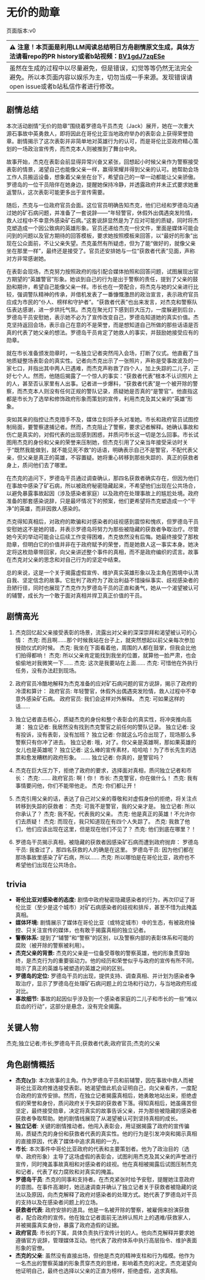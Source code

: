 # 无价的勋章
页面版本:v0
 

| :warning: 注意！本页面是利用LLM阅读总结明日方舟剧情原文生成，具体方法请看repo的PR history或者b站视频：[BV1gdJ7zqESe](https://www.bilibili.com/video/BV1gdJ7zqESe/)         |
|:----------------------------|
| 虽然在生成的过程中以尽量避免，但是错误，幻觉等等仍然无法完全避免。所以本页面内容以娱乐为主，切勿当成一手来源。发现错误请open issue或者b站私信作者进行修改。|



## 剧情总结
本次活动剧情“无价的勋章”围绕着罗德岛干员杰克（Jack）展开，她在一次重大源石事故中英勇救人，即将因此在哥伦比亚当地政府举办的表彰会上获得荣誉勋章。剧情揭示了这次表彰并非简单地对英雄行为的认可，而是哥伦比亚政府精心策划的一场政治宣传秀，而杰克本人则被推到了舞台中央。

故事开始，杰克在表彰会前显得异常兴奋又紧张，回想起小时候父亲作为警察接受表彰的情景，渴望自己也能像父亲一样，赢得荣耀并得到父亲的认可。她帮助会场工作人员搬运设备，想象着父亲坐在台下，希望自己的一举一动都能让父亲骄傲。罗德岛的一位干员陪伴在她身边，提醒她保持冷静，并透露政府并未正式要求她重返警队，这次表彰可能更多出于宣传需要。

随后，杰克与一位政府官员会面。这位官员明确告知杰克，他们已经和罗德岛沟通过她的矿石病问题，并准备了一套说辞——“年轻警官，休假外出偶遇突发险情，救人过程中不幸意外感染矿石病。”这套说辞显然是为了应对可能的质疑，同时将杰克塑造成一个因公致病的英雄形象。官员还递给杰克一份文件，里面是媒体可能会问到的问题以及官方期待的回答模板，要求她按照模板来回答，以“最好的形象”出现在公众面前，不让父亲失望。杰克虽然有所疑虑，但为了能“做好的，就像父亲坐在那里一样”，最终还是接受了。官员还安排她与一位“获救者代表”见面，声称对方非常感谢她。

在表彰会现场，杰克努力按照政府的指引配合媒体拍照和回答问题，试图展现出官方期望的“英雄警官”形象。她谈到自己的行为是出于警察的责任，提到了父亲的鼓励和期许，希望自己能像父亲一样。市长也在一旁配合，将杰克与她的父亲进行比较，强调警队精神的传承，并借机发表了一番慷慨激昂的政治宣言，表示政府官员应成为市民的“仆人、榜样和守护者”。“获救者代表”也出来发言，对杰克和警察队伍表达感谢，进一步烘托气氛。杰克在聚光灯下感到巨大压力，一度躲避到后台，罗德岛干员安慰她，表示她不必为了宣传改变自己，罗德岛知道她的真实价值。杰克坚持返回会场，表示自己在意的不是荣誉，而是想知道自己所做的那些话语是否真的代表了她父亲的想法。罗德岛干员肯定了她救人的事实，并鼓励她接受应有的勋章。

就在市长准备颁发勋章时，一名独立记者突然闯入会场，打断了仪式。他直截了当地质疑整场表彰会的真实性。记者向杰克出示了一张照片，声称是受事故波及的一家七口，并指出其中两人已遇难，而杰克声称救了四个人，加上失踪的二儿子，正好七个人。然而，他随后揭露了一个惊人的事实：“获救者代表”根本不认识照片上的人，甚至否认家里有人出事。记者进一步爆料，“获救者代表”是一个被开除的警察，而杰克本人则没有任何正规的警队记录，质疑她是否真的“是警官”。他直指这都是市长为了选举和修饰政府形象而策划的宣传，利用杰克及其父亲的“英雄”形象。

突如其来的指控让杰克措手不及，媒体立刻将矛头对准她。市长和政府官员试图控制局面，要警察逮捕记者。然而，杰克阻止了警察，要求记者解释。她确认事故和伤亡是真实的，对假代表的出现感到困惑，并质问市长这一切是怎么回事。市长试图用杰克的身份和父亲的荣誉来压制她，但杰克引用了父亲当年接受采访时关于“既然我能做到，就不能见死不救”的话语，明确表示自己不是警官，不配代表父亲，但父亲是真正的英雄，不容置疑。她将重心转移到那些失踪的、真正的获救者身上，质问他们去了哪里。

在杰克的追问下，罗德岛干员通过调查确认，那四名获救者确实存在，但因为他们在事故中感染了矿石病，所以被政府秘密隐藏起来，不希望他们出现在公共场合，以避免暴露事故起因（涉及感染者家庭）以及政府在处理事故上的尴尬处境。政府准备的那套感染说辞，只是最坏情况下的预案，他们更希望将杰克塑造成一个“干净”的英雄，而非因救人感染的。

杰克得知真相后，对政府的欺骗和对感染者的歧视感到震惊和愧疚，但罗德岛干员安慰她这不是她的错，并表示罗德岛将努力为那些被隐藏的获救者争取治疗。尽管她今天的举动可能会让后续工作变得困难，杰克依然没有后悔。她最终接受了那枚勋章，但明白它的价值并非在于政府赋予的荣誉，而是她救人这一事实本身。她决定将这枚勋章带回家，向父亲讲述整个事件的真相，而不是政府编织的谎言。故事在杰克对父亲的思念和对自己行为的坚定中结束。

总的来说，这是一个关于揭露虚假宣传、维护真实英雄形象以及主角在困境中认清自我、坚定信念的故事。它批判了政府为了政治利益不惜操纵事实、歧视感染者的丑陋行径，同时也展现了杰克作为罗德岛干员的正直和勇气，她从一个渴望被认可的辅警，成长为一个敢于面对真相并捍卫真正价值的干员。
## 剧情高光
1.  杰克回忆起父亲接受表彰的场景，流露出对父亲的深深崇拜和渴望被认可的心情：
    杰克: 而且啊......那个时候我站在台子上，就突然想起以前父亲每次参加授勋仪式的时候。
    杰克: 我坐在下面看着他，周围的人都在鼓掌，但我会比他们拍得都响！
    杰克: 所以父亲肯定能找到我坐的位置，就算他一脸严肃，也会偷偷地对我微笑一下......
    杰克: 这次是我要站在上面......
    杰克: 可惜他在外执行任务，没有办法赶到现场。

2.  政府官员冷酷地解释为杰克准备的应对矿石病问题的官方说辞，揭示了政府的冷漠和算计：
    政府官员: 年轻警官，休假外出偶遇突发险情，救人过程中不幸意外感染矿石病。
    政府官员: 我们会这样对外解释。
    杰克: 可如果这样的话......

3.  独立记者直击核心，质疑杰克的身份和整个表彰会的真实性，将冲突推向高潮：
    独立记者: 我居然没有找到杰克警官之前任何的警队记录。
    独立记者: 没有投诉，没有表彰，没有加班？
    独立记者: 你就这么巧合出现了，现场那么多警察只有你冲了进去。
    独立记者: 哦，对了。你父亲是英雄啊，那如果英雄的女儿也是英雄呢？
    独立记者: 这么棒的宣传素材，哈哈哈！为了市长先生的选票和愈发糟糕的政府形象。
    ......
    独立记者: 你真的，是警官吗？

4.  杰克在巨大压力下，拒绝了政府的要求，选择面对真相，质问独立记者和市长：
    杰克: ......
    政府官员: 啊！你！
    市长: 杰克警官，你在做什么！
    杰克: 我有事情要问他，你们不能带他走。
    杰克: 你们都让开！

5.  杰克引用父亲的话，表达了自己对父亲的尊敬和对虚假身份的拒绝，将关注点转移到失踪的获救者：
    杰克: 可我不是警官，我的父亲才是。
    独立记者: 所以你承认了？
    杰克: 我不配，代表我的父亲。
    杰克: 他是真正的英雄！不允许你们去质疑！
    杰克: 而现在，我只知道现在有四个人失踪了。
    杰克: 我救了他们，他们应该出现在这里，但是现在他们不见了？
    杰克: 他们到底在哪里？！

6.  罗德岛干员揭示真相，被隐藏的获救者因感染矿石病而遭到政府抛弃：
    罗德岛干员: 我查过了，那四名获救的人的确是在这里。
    罗德岛干员: 因为他们都在那场事故里感染了矿石病，所以......
    杰克: 所以哪怕是在哥伦比亚，政府也不希望他们出现在公共场合。
## trivia
*   **哥伦比亚对感染者的态度:** 剧情中政府秘密隐藏感染者的行为，再次印证了哥伦比亚（至少是这个城市）对矿石病感染者的歧视和排斥，甚至不惜为此掩盖真相。
*   **媒体环境:** 剧情展示了媒体在哥伦比亚（或特定城市）中的生态，有被政府操控、只关注宣传的媒体，也有敢于揭露真相的独立记者。
*   **警察体系:** 提到了“辅警”和“警察”的区别，以及警察内部的表彰体系和可能的腐败（被开除的警察被利用）。
*   **杰克父亲的背景:** 杰克的父亲是一位备受尊敬的警察英雄，他的形象贯穿始终，是杰克行为的重要驱动力。他的经历和荣誉似乎与政府的宣传有所不同，暗示了真正的英雄与被塑造的英雄之间的区别。
*   **罗德岛的定位:** 罗德岛干员的出现，提供支持、调查真相、并计划为感染者争取治疗，显示了罗德岛在处理矿石病问题上的立场和行动力，与当地政府形成对比。
*   **事故细节:** 事故的起因似乎涉及到一个感染者家庭的二儿子和市长的一些“难以启齿的行动”，这部分是悬念，没有完全揭露。
## 关键人物
杰克;独立记者;市长;罗德岛干员;获救者代表;政府官员;杰克的父亲
## 角色剧情概括
-   **杰克([v1](../chars/char_347_jaksel.md))**: 本次故事的主角。作为罗德岛干员和前辅警，因在事故中救人而被哥伦比亚政府推选接受表彰。她渴望借此机会证明自己，向父亲看齐，一度配合政府的宣传安排。然而，在独立记者揭露真相后，她勇敢地站出来，拒绝虚假的荣誉和身份，质问政府关于失踪的获救者下落。得知真相后，她虽痛苦但坚定，最终接受勋章，决定将真实的故事告诉父亲，并为那些被隐藏的感染者获救者争取帮助。她的剧情线展现了从渴望被认可到坚持真相的成长。
-   **独立记者**: 关键的剧情推动者。他闯入表彰会，用证据揭露了政府的宣传骗局，质疑杰克的身份和获救者代表的真实性。他的行为是引发冲突和揭示真相的直接原因，代表了媒体中追求真相的一方。
-   **市长**: 本次事件中哥伦比亚政府的代表和主要策划者。他为了政治目的（选举、政府形象）主导了这场虚假的表彰会，试图利用杰克及其父亲的声誉进行宣传，同时掩盖事故真相和对感染者的歧视。他在真相被揭露后试图压制杰克和记者，代表了权力腐败和对真实的掩盖。
-   **罗德岛干员**: 杰克的同事和支持者。在杰克紧张时给予安慰，提醒她注意政府的意图。在事件高潮时，她迅速调查并确认了独立记者关于获救者被隐藏的说法以及原因，向杰克解释了政府对感染者的处理方式。她代表了罗德岛对干员的支持以及在感染者问题上的立场。
-   **获救者代表**: 政府安排的道具。他是一名被开除的警察，被雇佣来扮演获救者，配合政府的宣传。他在独立记者面前无法辨认照片上的遇难/获救家人，并被揭露真实身份，暴露了政府造假的证据。
-   **政府官员**: 市长的下属，具体负责执行宣传计划的人。他向杰克解释并要求她遵循官方说辞，管理媒体互动。他代表了政府体系中执行高层指令、维护表面形象的官僚。
-   **杰克的父亲**: 虽然没有直接出场，但他是杰克的精神支柱和行为楷模。他作为一名杰出的警察英雄的形象贯穿杰克的思绪，影响着杰克的决定。杰克渴望向他证明自己，最终也选择以父亲的正直为榜样，拒绝虚假，追求真相。